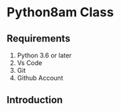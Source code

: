 # Python8am Class
## Requirements
1. Python 3.6 or later
2. Vs Code 
3. Git
4. Github Account

## Introduction